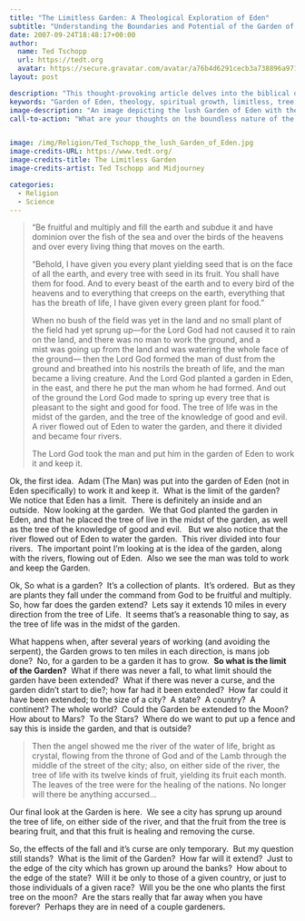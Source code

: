 ```yaml
---
title: "The Limitless Garden: A Theological Exploration of Eden"
subtitle: "Understanding the Boundaries and Potential of the Garden of Eden"
date: 2007-09-24T18:48:17+00:00
author:
  name: Ted Tschopp
  url: https://tedt.org
  avatar: https://secure.gravatar.com/avatar/a76b4d6291cecb3a738896a971bfb903?s=512&d=mp&r=g
layout: post

description: "This thought-provoking article delves into the biblical descriptions of the Garden of Eden and questions its boundaries. It explores the limitless nature of the garden, its extension possibilities, and contemplates profound spiritual questions about growth, dominion, and the future."
keywords: "Garden of Eden, theology, spiritual growth, limitless, tree of life, tree of knowledge, Bible, creation, cosmos, mankind's role"
image-description: "An image depicting the lush Garden of Eden with the tree of life at its center, surrounded by flowing rivers, and extending infinitely towards the horizon, symbolizing the limitless nature of the garden."
call-to-action: "What are your thoughts on the boundless nature of the Garden of Eden? How do you perceive its extension and growth in relation to mankind's purpose? Share your insights and join the conversation in the comments below. Let's explore these profound questions together."


image: /img/Religion/Ted_Tschopp_the_lush_Garden_of_Eden.jpg
image-credits-URL: https://www.tedt.org/
image-credits-title: The Limitless Garden
image-credits-artist: Ted Tschopp and Midjourney

categories:
  - Religion
  - Science
---
```

> “Be fruitful and multiply and fill the earth and subdue it and have dominion over the fish of the sea and over the birds of the heavens and over every living thing that moves on the earth.
> 
> “Behold, I have given you every plant yielding seed that is on the face of all the earth, and every tree with seed in its fruit. You shall have them for food. And to every beast of the earth and to every bird of the heavens and to everything that creeps on the earth, everything that has the breath of life, I have given every green plant for food.”
> 
> When no bush of the field<span class="footnote"><font color="#666666">&#160;</font></span>was yet in the land<span class="footnote"><font color="#666666">&#160;</font></span>and no small plant of the field had yet sprung up—for the <span class="small-caps">Lord</span> God had not caused it to rain on the land, and there was no man to work the ground, and a mist<span class="footnote"><font color="#666666">&#160;</font></span>was going up from the land and was watering the whole face of the ground— then the <span class="small-caps">Lord</span> God formed the man of dust from the ground and breathed into his nostrils the breath of life, and the man became a living creature. And the <span class="small-caps">Lord</span> God planted a garden in Eden, in the east, and there he put the man whom he had formed. And out of the ground the <span class="small-caps">Lord</span> God made to spring up every tree that is pleasant to the sight and good for food. The tree of life was in the midst of the garden, and the tree of the knowledge of good and evil.&#160; A river flowed out of Eden to water the garden, and there it divided and became four rivers. 
> 
> The <span class="small-caps">Lord</span> God took the man and put him in the garden of Eden to work it and keep it.&#160; 

Ok, the first idea.&#160; Adam (The Man) was put into the garden of Eden (not in Eden specifically) to work it and keep it.&#160; What is the limit of the garden?&#160; We notice that Eden has a limit.&#160; There is definitely an inside and an outside.&#160; Now looking at the garden.&#160; We&#160;that God planted the garden in Eden, and that he placed the tree of live in the midst of the garden, as well as the tree of the knowledge of good and evil.&#160; &#160;But we also notice that the river flowed out of Eden to water the garden.&#160; This river divided into four rivers.&#160; The important point I’m looking at is the idea of the garden, along with the rivers, flowing out of Eden.&#160; Also we see the man was told to work and keep the Garden.&#160; 

Ok, So what is a garden?&#160; It’s a collection of plants.&#160; It’s ordered.&#160; But as they are plants they fall under the command from God to be fruitful and multiply.&#160; So, how far does the garden extend?&#160; Lets say it extends 10 miles in every direction from the tree of Life.&#160; It seems that’s a reasonable thing to say, as the tree of life was in the midst of the garden.

What happens when, after several years of working (and avoiding the serpent), the Garden grows to ten miles in each direction, is mans job done?&#160; No, for a garden to be a garden it has to grow.&#160; **So what is the limit of the Garden?**&#160; What if there was never a fall, to what limit should the garden have been extended?&#160; What if there was never a curse, and the garden didn’t start to die?; how far had it been extended?&#160; How far could it have been extended; to the size of a city?&#160; A state?&#160; A country?&#160; A continent? The whole world?&#160; Could the Garden be extended to the Moon?&#160; How about to&#160;Mars?&#160; To the Stars?&#160; Where do we want to put up a fence and say this is inside the garden, and that is outside?

> Then the angel<span class="footnote"><font color="#666666">&#160;</font></span>showed me the river of the water of life, bright as crystal, flowing from the throne of God and of the Lamb through the middle of the street of the city; also, on either side of the river, the tree of life<span class="footnote"><font color="#666666">&#160;</font></span>with its twelve kinds of fruit, yielding its fruit each month. The leaves of the tree were for the healing of the nations. No longer will there be anything accursed…

Our final look at the Garden is here.&#160; We see a city has sprung up around the tree of life, on either side of the river, and that the fruit from the tree is bearing fruit, and that this fruit is healing and removing the curse.&#160;

So, the effects of the fall and it’s curse are only temporary.&#160; But my question still stands?&#160; What is the limit of the Garden?&#160; How far will it extend?&#160; Just to the edge of the city which has grown up around the banks?&#160; How about to the edge of the state?&#160; Will it be only to those of a given country, or just to those individuals of a given race?&#160; Will you be the one who plants the first tree on the moon?&#160; Are the stars really that far away when you have forever?&#160; Perhaps they are in need of a couple gardeners.